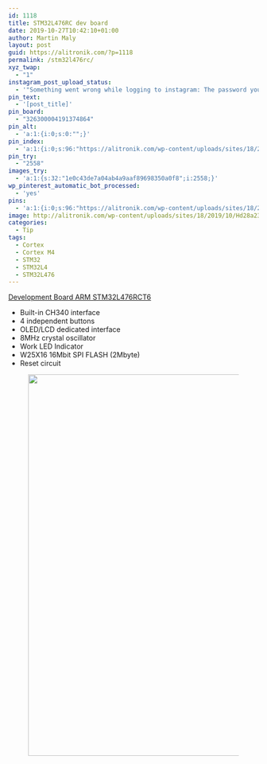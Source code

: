 ```yaml
---
id: 1118
title: STM32L476RC dev board
date: 2019-10-27T10:42:10+01:00
author: Martin Maly
layout: post
guid: https://alitronik.com/?p=1118
permalink: /stm32l476rc/
xyz_twap:
  - "1"
instagram_post_upload_status:
  - '"Something went wrong while logging to instagram: The password you entered is incorrect. Please try again."'
pin_text:
  - '[post_title]'
pin_board:
  - "326300004191374864"
pin_alt:
  - 'a:1:{i:0;s:0:"";}'
pin_index:
  - 'a:1:{i:0;s:96:"https://alitronik.com/wp-content/uploads/sites/18/2019/10/Hd28a23e729804708969e84da964b3689Z.jpg";}'
pin_try:
  - "2558"
images_try:
  - 'a:1:{s:32:"1e0c43de7a04ab4a9aaf89698350a0f8";i:2558;}'
wp_pinterest_automatic_bot_processed:
  - 'yes'
pins:
  - 'a:1:{i:0;s:96:"https://alitronik.com/wp-content/uploads/sites/18/2019/10/Hd28a23e729804708969e84da964b3689Z.jpg";}'
image: http://alitronik.com/wp-content/uploads/sites/18/2019/10/Hd28a23e729804708969e84da964b3689Z.jpg
categories:
  - Tip
tags:
  - Cortex
  - Cortex M4
  - STM32
  - STM32L4
  - STM32L476
---
```

[Development Board ARM STM32L476RCT6](http://s.click.aliexpress.com/e/rFbHF4e4)

  * Built-in CH340 interface
  * 4 independent buttons
  * OLED/LCD dedicated interface
  * 8MHz crystal oscillator
  * Work LED Indicator
  * W25X16 16Mbit SPI FLASH (2Mbyte)
  * Reset circuit 

<figure class="wp-block-image">

<img loading="lazy" width="992" height="767" src="https://alitronik.com/wp-content/uploads/sites/18/2019/10/Hca1fa76022b64d2283ea827bbbaa4bc9g.jpg" alt="" class="wp-image-1120" srcset="https://alitronik.com/wp-content/uploads/sites/18/2019/10/Hca1fa76022b64d2283ea827bbbaa4bc9g.jpg 992w, https://alitronik.com/wp-content/uploads/sites/18/2019/10/Hca1fa76022b64d2283ea827bbbaa4bc9g-300x232.jpg 300w, https://alitronik.com/wp-content/uploads/sites/18/2019/10/Hca1fa76022b64d2283ea827bbbaa4bc9g-768x594.jpg 768w, https://alitronik.com/wp-content/uploads/sites/18/2019/10/Hca1fa76022b64d2283ea827bbbaa4bc9g-351x271.jpg 351w, https://alitronik.com/wp-content/uploads/sites/18/2019/10/Hca1fa76022b64d2283ea827bbbaa4bc9g-460x356.jpg 460w" sizes="(max-width: 992px) 100vw, 992px" /> </figure>